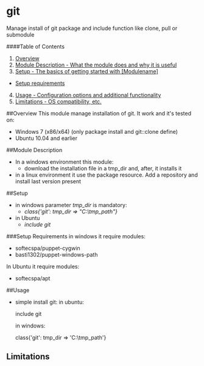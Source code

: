 git
=================

Manage install of git package and include function like clone, pull or submodule

####Table of Contents

1. [Overview](#overview)
2. [Module Description - What the module does and why it is useful](#module-description)
3. [Setup - The basics of getting started with [Modulename]](#setup)
 * [Setup requirements](#setup-requirements)
4. [Usage - Configuration options and additional functionality](#usage)
5. [Limitations - OS compatibility, etc.](#limitations)

##Overview
This module manage installation of git. It work and it's tested on:
 * Windows 7 (x86/x64) (only package install and git::clone define)
 * Ubuntu 10.04 and earlier

##Module Description
 * In a windows environment this module:
    * download the installation file in a tmp\_dir and, after, it installs it
 * in a linux environment it use the package resource. Add a repository and install last version present

##Setup

 * in windows parameter *tmp_dir* is mandatory:
    * *class{'git': tmp_dir => "C:\\tmp_path"}*
 * in Ubuntu
    * *include git*

###Setup Requirements
in windows it require modules:
 * softecspa/puppet-cygwin
 * basti1302/puppet-windows-path

In Ubuntu it require modules:
 * softecspa/apt

##Usage
 * simple install git:
    in ubuntu:

    include git

    in windows:

    class{'git': tmp_dir => 'C:\\tmp_path'}


## Limitations
